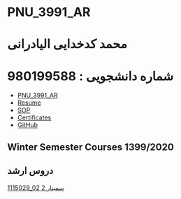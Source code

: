 # PNU_3991_AR

# محمد کدخدایی الیادرانی
# شماره دانشجویی : 980199588

- [PNU_3991_AR](https://github.com/mohammadkad/PNU_3991_AR)
- [Resume](https://mohammadkad.github.io/resume/index.html) 
- [SOP]()
- [Certificates]()
- [GitHub](https://github.com/mohammadkad)

## Winter Semester Courses 1399/2020

## دروس ارشد

[1115029_02	سمينار	2](https://github.com/saharzeinivand/PNU_3991_AR/tree/main/MscSeminar-1)
<br>
